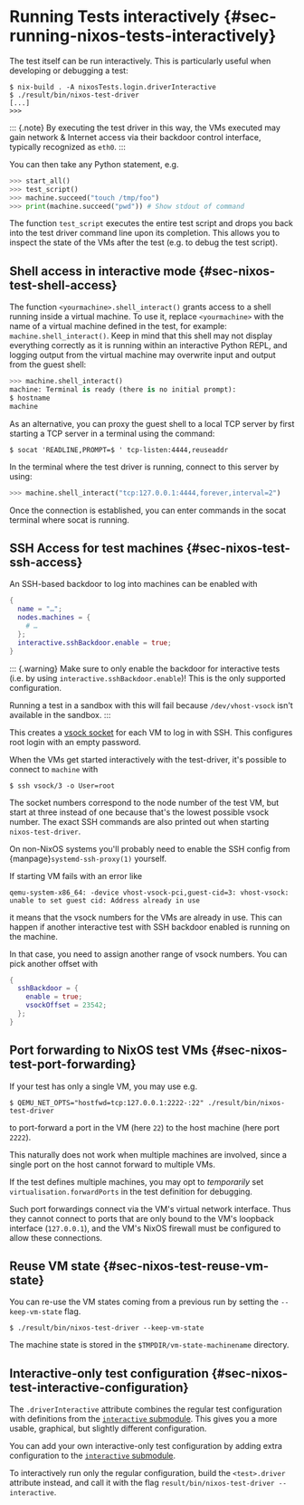 # Running Tests interactively {#sec-running-nixos-tests-interactively}

The test itself can be run interactively. This is particularly useful
when developing or debugging a test:

```ShellSession
$ nix-build . -A nixosTests.login.driverInteractive
$ ./result/bin/nixos-test-driver
[...]
>>>
```

::: {.note}
By executing the test driver in this way,
the VMs executed may gain network & Internet access via their backdoor control interface,
typically recognized as `eth0`.
:::

You can then take any Python statement, e.g.

```py
>>> start_all()
>>> test_script()
>>> machine.succeed("touch /tmp/foo")
>>> print(machine.succeed("pwd")) # Show stdout of command
```

The function `test_script` executes the entire test script and drops you
back into the test driver command line upon its completion. This allows
you to inspect the state of the VMs after the test (e.g. to debug the
test script).

## Shell access in interactive mode {#sec-nixos-test-shell-access}

The function `<yourmachine>.shell_interact()` grants access to a shell running
inside a virtual machine. To use it, replace `<yourmachine>` with the name of a
virtual machine defined in the test, for example: `machine.shell_interact()`.
Keep in mind that this shell may not display everything correctly as it is
running within an interactive Python REPL, and logging output from the virtual
machine may overwrite input and output from the guest shell:

```py
>>> machine.shell_interact()
machine: Terminal is ready (there is no initial prompt):
$ hostname
machine
```

As an alternative, you can proxy the guest shell to a local TCP server by first
starting a TCP server in a terminal using the command:

```ShellSession
$ socat 'READLINE,PROMPT=$ ' tcp-listen:4444,reuseaddr
```

In the terminal where the test driver is running, connect to this server by
using:

```py
>>> machine.shell_interact("tcp:127.0.0.1:4444,forever,interval=2")
```

Once the connection is established, you can enter commands in the socat terminal
where socat is running.

## SSH Access for test machines {#sec-nixos-test-ssh-access}

An SSH-based backdoor to log into machines can be enabled with

```nix
{
  name = "…";
  nodes.machines = {
    # …
  };
  interactive.sshBackdoor.enable = true;
}
```

::: {.warning}
Make sure to only enable the backdoor for interactive tests
(i.e. by using `interactive.sshBackdoor.enable`)! This is the only
supported configuration.

Running a test in a sandbox with this will fail because `/dev/vhost-vsock` isn't available
in the sandbox.
:::

This creates a [vsock socket](https://man7.org/linux/man-pages/man7/vsock.7.html)
for each VM to log in with SSH. This configures root login with an empty password.

When the VMs get started interactively with the test-driver, it's possible to
connect to `machine` with

```
$ ssh vsock/3 -o User=root
```

The socket numbers correspond to the node number of the test VM, but start
at three instead of one because that's the lowest possible
vsock number. The exact SSH commands are also printed out when starting
`nixos-test-driver`.

On non-NixOS systems you'll probably need to enable
the SSH config from {manpage}`systemd-ssh-proxy(1)` yourself.

If starting VM fails with an error like

```
qemu-system-x86_64: -device vhost-vsock-pci,guest-cid=3: vhost-vsock: unable to set guest cid: Address already in use
```

it means that the vsock numbers for the VMs are already in use. This can happen
if another interactive test with SSH backdoor enabled is running on the machine.

In that case, you need to assign another range of vsock numbers. You can pick another
offset with

```nix
{
  sshBackdoor = {
    enable = true;
    vsockOffset = 23542;
  };
}
```

## Port forwarding to NixOS test VMs {#sec-nixos-test-port-forwarding}

If your test has only a single VM, you may use e.g.

```ShellSession
$ QEMU_NET_OPTS="hostfwd=tcp:127.0.0.1:2222-:22" ./result/bin/nixos-test-driver
```

to port-forward a port in the VM (here `22`) to the host machine (here port `2222`).

This naturally does not work when multiple machines are involved,
since a single port on the host cannot forward to multiple VMs.

If the test defines multiple machines, you may opt to _temporarily_ set
`virtualisation.forwardPorts` in the test definition for debugging.

Such port forwardings connect via the VM's virtual network interface.
Thus they cannot connect to ports that are only bound to the VM's
loopback interface (`127.0.0.1`), and the VM's NixOS firewall
must be configured to allow these connections.

## Reuse VM state {#sec-nixos-test-reuse-vm-state}

You can re-use the VM states coming from a previous run by setting the
`--keep-vm-state` flag.

```ShellSession
$ ./result/bin/nixos-test-driver --keep-vm-state
```

The machine state is stored in the `$TMPDIR/vm-state-machinename`
directory.

## Interactive-only test configuration {#sec-nixos-test-interactive-configuration}

The `.driverInteractive` attribute combines the regular test configuration with
definitions from the [`interactive` submodule](#test-opt-interactive). This gives you
a more usable, graphical, but slightly different configuration.

You can add your own interactive-only test configuration by adding extra
configuration to the [`interactive` submodule](#test-opt-interactive).

To interactively run only the regular configuration, build the `<test>.driver` attribute
instead, and call it with the flag `result/bin/nixos-test-driver --interactive`.
